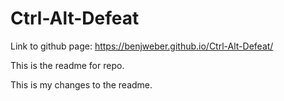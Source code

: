 # Ctrl-Alt-Defeat
Link to github page: https://benjweber.github.io/Ctrl-Alt-Defeat/


This is the readme for repo.

This is my changes to the readme.



